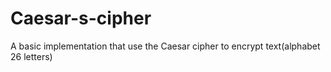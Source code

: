 # Caesar-s-cipher
A basic implementation that use the Caesar cipher to encrypt text(alphabet 26 letters)

